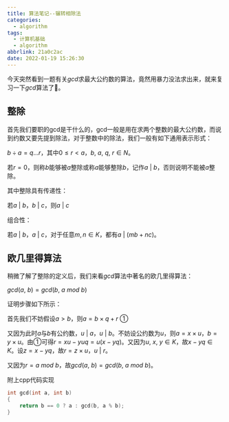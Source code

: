 ```yaml
---
title: 算法笔记--辗转相除法
categories:
  - algorithm
tags:
  - 计算机基础
  - algorithm
abbrlink: 21a0c2ac
date: 2022-01-19 15:26:30
---
```


今天突然看到一题有关$gcd$求最大公约数的算法，竟然用暴力没法求出来，就来复习一下$gcd$算法了🤣。

## 整除

首先我们要职的gcd是干什么的，gcd一般是用在求两个整数的最大公约数，而说到约数又要先提到除法，对于整数中的除法，我们一般有如下通用表示形式：

$b \div a = q...r$，其中$0\le r \lt a$，$b,\ a,\ q,\ r \in N$。

若$r=0$，则称$b$能够被$a$整除或称$a$能够整除$b$，记作$a\ |\ b$，否则说明不能被$a$整除。

其中整除具有传递性：

若$a\ |\ b$，$b\ |\ c$，则$a\ |\ c$

组合性：

若$a\ |\ b$，$a\ |\ c$，对于任意$m,n \in K$，都有$a\ | \ (mb + nc)$。

## 欧几里得算法

稍微了解了整除的定义后，我们来看$gcd$算法中著名的欧几里得算法：

$gcd(a,\ b) = gcd(b,\ a\ mod\ b)$

证明步骤如下所示：

首先我们不妨假设$a \gt b$，则$a = b \times q + r$		①

又因为此时$a$与$b$有公约数，$u\ |\ a$，$u\ |\ b$。不妨设公约数为$u$，则$a=x\times u$，$b=y\times u$。由①可得$r=xu-yuq=u(x-yq)$。又因为$u,\ x,\ y \in K$，故$x-yq \in K$。设$z=x-yq$，故$r=z\times u$，$u\ |\ r$。

又因为$r=a\ mod\ b$，故$gcd(a,\ b) = gcd(b,\ a\ mod\ b)$。

附上cpp代码实现

```cpp
int gcd(int a, int b)
{
	return b == 0 ? a : gcd(b, a % b);
}
```







